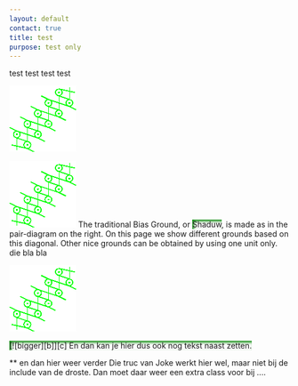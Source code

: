 ```yaml
---
layout: default
contact: true
title: test
purpose: test only
---
```


<style>
.shadow, img {
   box-shadow: 3px 3px 5px #088808 inset;
}
  
</style>

test test test test

![xx][p-0221]
<p style="clear: both"></p>

[![biasground][p-0221]][c]
The traditional Bias Ground, or <span class="shadow">Shaduw</span>, is made as in the pair-diagram on the right. On this page we show different grounds based on this diagonal.
Other nice grounds can be obtained by using one unit only.
die bla bla

[![yy][p-0221]][c]
<p style="clear: both"></p>


<span class="shadow">
[![bigger][b]][c]
En dan kan je hier dus ook nog tekst naast zetten.
  </span>
<p style="clear: both"></p>

** en dan hier weer verder
Die truc van Joke werkt hier wel, maar niet bij de include van de droste. Dan moet daar weer een extra class voor bij ....


[p-0221]: ../images_wt/gf-0221-wt.png
[b]: ../images_wt/big-rose.png?align=left
[c]: https://d-bl.github.io/GroundForge/tiles?patchWidth=16&patchHeight=24&b1=ct&f1=ct&c2=c&e2=c&b3=ct&d3=ctc&f3=ct&tile=-5---5,--C-B-,-B-5-C&footsideStitch=ctctt&tileStitch=ct&headsideStitch=ctctt&shiftColsSW=-3&shiftRowsSW=3&shiftColsSE=3&shiftRowsSE=3

